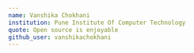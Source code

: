 ```yaml
---
name: Vanshika Chokhani
institution: Pune Institute Of Computer Technology
quote: Open source is enjoyable
github_user: vanshikachokhani
---
```

